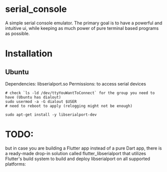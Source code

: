 # serial_console

A simple serial console emulator. The primary goal is to have a powerful and intuitive ui, while keeping as much power of pure terminal based programs as possible.

# Installation

## Ubuntu

Dependencies: libserialport.so
Permissions: to access serial devices

```
# check `ls -ld /dev/ttyYouWantToConnect` for the group you need to have (Ubuntu has dialout)
sudo usermod -a -G dialout $USER
# need to reboot to apply (relogging might not be enough)
```

```
sudo apt-get install -y libserialport-dev
```

# TODO:

 but in case you are building a Flutter app instead of a pure Dart app, there is a ready-made drop-in solution called flutter_libserialport that utilizes Flutter's build system to build and deploy libserialport on all supported platforms: